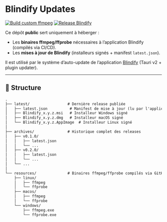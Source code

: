 # Blindify Updates

[![Build custom ffmpeg](https://github.com/jolwarden/blindify-updates/actions/workflows/build-ffmpeg.yml/badge.svg)](https://github.com/jolwarden/blindify-updates/actions/workflows/build-ffmpeg.yml)
[![Release Blindify](https://github.com/jolwarden/blindify-updates/actions/workflows/release.yml/badge.svg)](https://github.com/jolwarden/blindify-updates/actions/workflows/release.yml)

Ce dépôt **public** sert uniquement à héberger :

- Les **binaires ffmpeg/ffprobe** nécessaires à l’application Blindify (compilés via CI/CD).
- Les **mises à jour de Blindify** (installeurs signés + manifest `latest.json`).

Il est utilisé par le système d’auto-update de l’application [Blindify](https://github.com/jolwarden/blindify) (Tauri v2 + plugin updater).

---

## 📂 Structure

```txt
.
├── latest/                 # Dernière release publiée
│   ├── latest.json          # Manifest de mise à jour (lu par l'application)
│   ├── Blindify_x.y.z.msi   # Installeur Windows signé
│   ├── Blindify_x.y.z.dmg   # Installeur macOS signé
│   └── Blindify_x.y.z.AppImage  # Installeur Linux signé
│
├── archives/               # Historique complet des releases
│   ├── v0.1.0/
│   │   ├── latest.json
│   │   └── ...
│   ├── v0.2.0/
│   │   ├── latest.json
│   │   └── ...
│   └── ...
│
└── resources/              # Binaires ffmpeg/ffprobe compilés via GitHub Actions
    ├── linux/
    │   ├── ffmpeg
    │   └── ffprobe
    ├── macos/
    │   ├── ffmpeg
    │   └── ffprobe
    └── windows/
        ├── ffmpeg.exe
        └── ffprobe.exe
